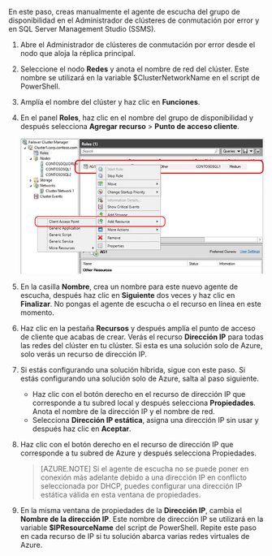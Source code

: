 En este paso, creas manualmente el agente de escucha del grupo de disponibilidad en el Administrador de clústeres de conmutación por error y en SQL Server Management Studio (SSMS).

1. Abre el Administrador de clústeres de conmutación por error desde el nodo que aloja la réplica principal.

1. Seleccione el nodo **Redes** y anota el nombre de red del clúster. Este nombre se utilizará en la variable $ClusterNetworkName en el script de PowerShell.

1. Amplía el nombre del clúster y haz clic en **Funciones**.

1. En el panel **Roles**, haz clic en el nombre del grupo de disponibilidad y después selecciona **Agregar recurso** > **Punto de acceso cliente**.

	![Agrega un Punto de acceso cliente para el Grupo de disponibilidad](./media/virtual-machines-sql-server-configure-alwayson-availability-group-listener/IC678769.gif)

1. En la casilla **Nombre**, crea un nombre para este nuevo agente de escucha, después haz clic en **Siguiente** dos veces y haz clic en **Finalizar**. No pongas el agente de escucha o el recurso en línea en este momento.

1. Haz clic en la pestaña **Recursos** y después amplía el punto de acceso de cliente que acabas de crear. Verás el recurso **Dirección IP** para todas las redes del clúster en tu clúster. Si esta es una solución solo de Azure, solo verás un recurso de dirección IP.

1. Si estás configurando una solución híbrida, sigue con este paso. Si estás configurando una solución solo de Azure, salta al paso siguiente.
	 - Haz clic con el botón derecho en el recurso de dirección IP que corresponde a tu subred local y después selecciona **Propiedades**. Anota el nombre de la dirección IP y el nombre de red.
	 - Selecciona **Dirección IP estática**, asigna una dirección IP sin usar y después haz clic en **Aceptar**.

1. Haz clic con el botón derecho en el recurso de dirección IP que corresponde a tu subred de Azure y después selecciona Propiedades.
	>[AZURE.NOTE] Si el agente de escucha no se puede poner en conexión más adelante debido a una dirección IP en conflicto seleccionada por DHCP, puedes configurar una dirección IP estática válida en esta ventana de propiedades.

1. En la misma ventana de propiedades de la **Dirección IP**, cambia el **Nombre de la dirección IP**. Este nombre de dirección IP se utilizará en la variable **$IPResourceName** del script de PowerShell. Repite este paso en cada recurso de IP si tu solución abarca varias redes virtuales de Azure.
<!---------HONumber=Oct15_HO3-->
